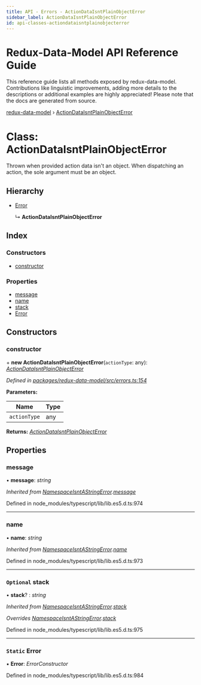 ```yaml
---
title: API - Errors - ActionDataIsntPlainObjectError
sidebar_label: ActionDataIsntPlainObjectError
id: api-classes-actiondataisntplainobjecterror
---
```


# Redux-Data-Model API Reference Guide

This reference guide lists all methods exposed by redux-data-model. Contributions like linguistic improvements, adding
more details to the descriptions or additional examples are highly appreciated! Please note that the docs are
generated from source.

[redux-data-model](../README.md) › [ActionDataIsntPlainObjectError](actiondataisntplainobjecterror.md)

# Class: ActionDataIsntPlainObjectError

Thrown when provided action data isn't an object. When dispatching an action, the sole argument must be an
object.

## Hierarchy

* [Error](namespaceisntastringerror.md#static-error)

  ↳ **ActionDataIsntPlainObjectError**

## Index

### Constructors

* [constructor](actiondataisntplainobjecterror.md#constructor)

### Properties

* [message](actiondataisntplainobjecterror.md#message)
* [name](actiondataisntplainobjecterror.md#name)
* [stack](actiondataisntplainobjecterror.md#optional-stack)
* [Error](actiondataisntplainobjecterror.md#static-error)

## Constructors

###  constructor

\+ **new ActionDataIsntPlainObjectError**(`actionType`: any): *[ActionDataIsntPlainObjectError](actiondataisntplainobjecterror.md)*

*Defined in [packages/redux-data-model/src/errors.ts:154](https://github.com/kayak/redux-data-model/blob/1e00ebf/packages/redux-data-model/src/errors.ts#L154)*

**Parameters:**

Name | Type |
------ | ------ |
`actionType` | any |

**Returns:** *[ActionDataIsntPlainObjectError](actiondataisntplainobjecterror.md)*

## Properties

###  message

• **message**: *string*

*Inherited from [NamespaceIsntAStringError](namespaceisntastringerror.md).[message](namespaceisntastringerror.md#message)*

Defined in node_modules/typescript/lib/lib.es5.d.ts:974

___

###  name

• **name**: *string*

*Inherited from [NamespaceIsntAStringError](namespaceisntastringerror.md).[name](namespaceisntastringerror.md#name)*

Defined in node_modules/typescript/lib/lib.es5.d.ts:973

___

### `Optional` stack

• **stack**? : *string*

*Inherited from [NamespaceIsntAStringError](namespaceisntastringerror.md).[stack](namespaceisntastringerror.md#optional-stack)*

*Overrides [NamespaceIsntAStringError](namespaceisntastringerror.md).[stack](namespaceisntastringerror.md#optional-stack)*

Defined in node_modules/typescript/lib/lib.es5.d.ts:975

___

### `Static` Error

▪ **Error**: *ErrorConstructor*

Defined in node_modules/typescript/lib/lib.es5.d.ts:984
